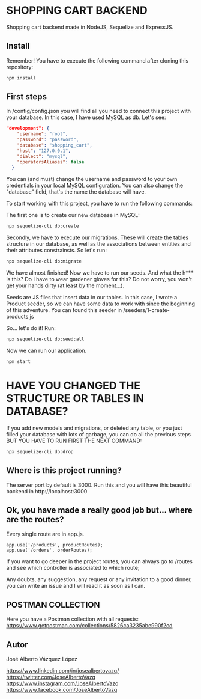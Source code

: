 # SHOPPING CART BACKEND

Shopping cart backend made in NodeJS, Sequelize and ExpressJS.

## Install

Remember! You have to execute the following command after cloning this repository:

```bash
npm install
```

## First steps

In /config/config.json you will find all you need to connect this project with your database. In this
case, I have used MySQL as db. Let's see:

```json
"development": {
    "username": "root",
    "password": "password",
    "database": "shopping_cart",
    "host": "127.0.0.1",
    "dialect": "mysql",
    "operatorsAliases": false
  }

```
You can (and must) change the username and password to your own credentials in your local MySQL configuration. You can also change the "database" field, that's the name the database will have.

To start working with this project, you have to run the following commands:

The first one is to create our new database in MySQL:
```bash
npx sequelize-cli db:create
```
Secondly, we have to execute our migrations. These will create the tables structure in our database, as well as the associations between entities and their attributes constrainsts. So let's run:

```bash
npx sequelize-cli db:migrate
```
We have almost finished! Now we have to run our seeds. And what the h*** is this? Do I have to wear gardener gloves for this? Do not worry, you won't get your hands dirty (at least by the moment...).

Seeds are JS files that insert data in our tables. In this case, I wrote a Product seeder, so we can have some data to work with since the beginning of this adventure. You can found this seeder in /seeders/1-create-products.js

So... let's do it! Run:
```bash
npx sequelize-cli db:seed:all
```

Now we can run our application. 

```bash
npm start
```
# HAVE YOU CHANGED THE STRUCTURE OR TABLES IN DATABASE?

If you add new models and migrations, or deleted any table, or you just filled your database with lots of garbage, you can do all the previous steps BUT YOU HAVE TO RUN FIRST THE NEXT COMMAND:
```bash
npx sequelize-cli db:drop
```

## Where is this project running?

The server port by default is 3000. Run this and you will have this
beautiful backend in http://localhost:3000

## Ok, you have made a really good job but... where are the routes?

Every single route are in app.js. 

```
app.use('/products', productRoutes);
app.use('/orders', orderRoutes);

```
If you want to go deeper in the project routes, you can always go to /routes and see which controller is associated to which route;

Any doubts, any suggestion, any request or any invitation to a good dinner, you can write an issue and I will read it as soon as I can.

## POSTMAN COLLECTION

Here you have a Postman collection with all requests:
https://www.getpostman.com/collections/5826ca3235abe990f2cd

## Autor

José Alberto Vázquez López

https://www.linkedin.com/in/josealbertovazq/
https://twitter.com/JoseAlbertoVazq
https://www.instagram.com/JoseAlbertoVazq
https://www.facebook.com/JoseAlbertoVazq